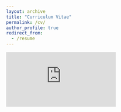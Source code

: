 ```yaml
---
layout: archive
title: "Curriculum Vitae"
permalink: /cv/
author_profile: true
redirect_from:
  - /resume
---
```


<embed src="https://rainneuro.github.io/files/CV_Ruien_Wang.pdf" type="application/pdf" />
